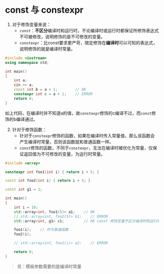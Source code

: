 # const 与 constexpr
1. 对于修饰变量来说：
	- `const`：**不区分**编译时和运行时，不论编译时或运行时都保证所修饰表达式不可被修改，说明修饰的是不可修改的变量。
	- `constexpr`：比const要求更严苛，限定修饰在**编译时**可以可知的表达式，说明修饰的就是编译时常量。
```c++
#include <iostream>
using namespace std;

int main()
{
    int a;
    cin >> a;
    const int b = a + 1;        // OK
    constexpr int c = a + 1;    // ERROR
    return 0;
}
```
如上代码，在编译时并不知道a的值，故`constexpr`修饰的c编译不过，而`const`修饰的b编译通过。

2. 针对于修饰函数：
	- 针对于`constexpr`修饰的函数，如果在编译时传入常量值，那么该函数会产生编译时常量，否则该函数就和普通函数一样。
	- `const`修饰的函数，不同于`constexpr`，无法在编译时被优化为常量，仅保证返回值为不可修改的变量，为运行时常量。
```c++
#include <array>

constexpr int foo1(int i) { return i + 5; }

const int foo2(int i) { return i + 5; }

const int g1 = 1;

int main()
{
    int i = 10;
    std::array<int, foo1(5)> a1;    // OK
    // std::array<int, foo2(5)> b1;    // ERROR 
    std::array<int, g1> c1;         // OK const 修饰变量不区分编译时和运行时

    foo1(i);    // 作为普通函数
    foo2(i);

    // std::array<int, foo1(i)> a2;    // ERROR

    return 0;
}
```

> 另：模板参数需要的是编译时常量

